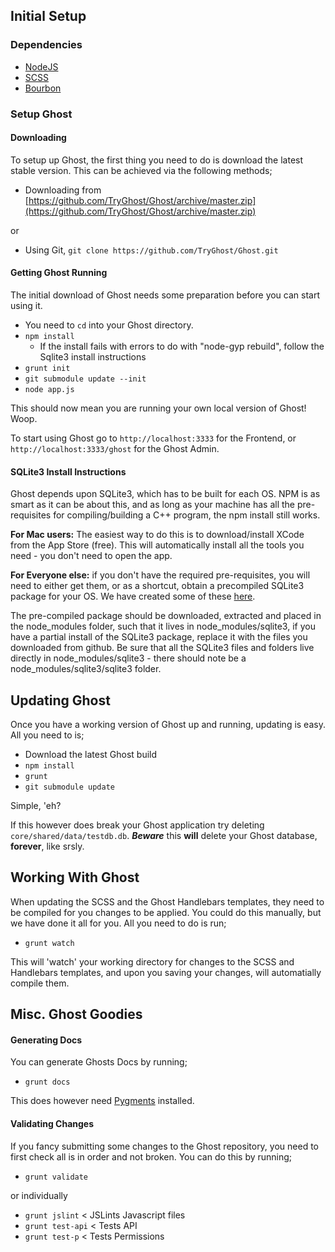 ## Initial Setup

### Dependencies

* [NodeJS](http://nodejs.org/) 
* [SCSS](http://sass-lang.com/)
* [Bourbon](http://bourbon.io/)

### Setup Ghost

#### Downloading

To setup up Ghost, the first thing you need to do is download the latest stable version. This can be achieved via the following methods;

* Downloading from [https://github.com/TryGhost/Ghost/archive/master.zip](https://github.com/TryGhost/Ghost/archive/master.zip)

or 

* Using Git, `git clone https://github.com/TryGhost/Ghost.git`

#### Getting Ghost Running

The initial download of Ghost needs some preparation before you can start using it.


* You need to `cd` into your Ghost directory.
* `npm install`
	* If the install fails with errors to do with "node-gyp rebuild", follow the Sqlite3 install instructions
* `grunt init`
* `git submodule update --init`
*  `node app.js`

This should now mean you are running your own local version of Ghost! Woop.

To start using Ghost go to `http://localhost:3333` for the Frontend, or `http://localhost:3333/ghost` for the Ghost Admin.

#### SQLite3 Install Instructions

Ghost depends upon SQLite3, which has to be built for each OS. NPM is as smart as it can be about this, and as long as your machine has all the pre-requisites for compiling/building a C++ program, the npm install still works.

**For Mac users:** The easiest way to do this is to download/install XCode from the App Store (free). This will automatically install all the tools you need - you don't need to open the app.

**For Everyone else:** if you don't have the required pre-requisites, you will need to either get them, or as a shortcut, obtain a precompiled SQLite3 package for your OS. We have created some of these [here](https://github.com/developmentseed/node-sqlite3/issues/106).

The pre-compiled package should be downloaded, extracted and placed in the node\_modules folder, such that it lives in node\_modules/sqlite3, if you have a partial install of the SQLite3 package, replace it with the files you downloaded from github. Be sure that all the SQLite3 files and folders live directly in node\_modules/sqlite3 - there should note be a node\_modules/sqlite3/sqlite3 folder.

## Updating Ghost

Once you have a working version of Ghost up and running, updating is easy. All you need to is;

* Download the latest Ghost build
* `npm install`
* `grunt`
* `git submodule update`

Simple, 'eh?


If this however does break your Ghost application try deleting `core/shared/data/testdb.db`. ***Beware*** this **will** delete your Ghost database, **forever**, like srsly.

## Working With Ghost

When updating the SCSS and the Ghost Handlebars templates, they need to be compiled for you changes to be applied. You could do this manually, but we have done it all for you. All you need to do is run;

* `grunt watch`

This will 'watch' your working directory for changes to the SCSS and Handlebars templates, and upon you saving your changes, will automatially compile them.

## Misc. Ghost Goodies

#### Generating Docs

You can generate Ghosts Docs by running;

* `grunt docs`

This does however need [Pygments](http://pygments.org/) installed.

#### Validating Changes

If you fancy submitting some changes to the Ghost repository, you need to first check all is in order and not broken. You can do this by running;

* `grunt validate`

or individually

* `grunt jslint` < JSLints Javascript files
* `grunt test-api` < Tests API
* `grunt test-p` < Tests Permissions